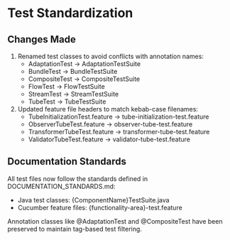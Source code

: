 <!-- 
Copyright (c) 2025 [Eric C. Mumford (@heymumford)](https://github.com/heymumford), Gemini Deep Research, Claude 3.7.
-->

# Test Standardization

## Changes Made

1. Renamed test classes to avoid conflicts with annotation names:
   - AdaptationTest → AdaptationTestSuite
   - BundleTest → BundleTestSuite
   - CompositeTest → CompositeTestSuite
   - FlowTest → FlowTestSuite
   - StreamTest → StreamTestSuite
   - TubeTest → TubeTestSuite
2. Updated feature file headers to match kebab-case filenames:
   - TubeInitializationTest.feature → tube-initialization-test.feature
   - ObserverTubeTest.feature → observer-tube-test.feature
   - TransformerTubeTest.feature → transformer-tube-test.feature
   - ValidatorTubeTest.feature → validator-tube-test.feature

## Documentation Standards

All test files now follow the standards defined in DOCUMENTATION_STANDARDS.md:

- Java test classes: {ComponentName}TestSuite.java
- Cucumber feature files: {functionality-area}-test.feature

Annotation classes like @AdaptationTest and @CompositeTest have been preserved to maintain tag-based test filtering.
